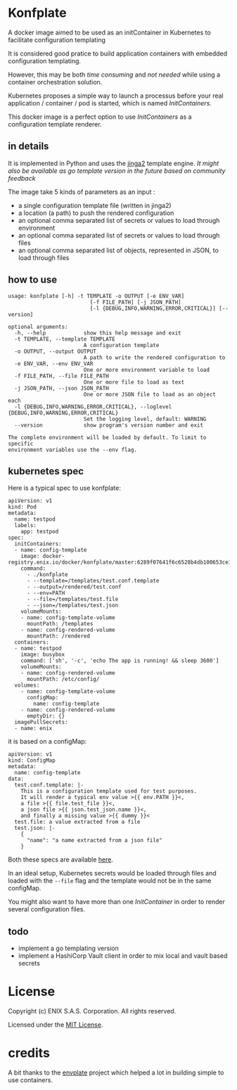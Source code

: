 # Konfplate

A docker image aimed to be used as an initContainer in Kubernetes to facilitate configuration templating

It is considered good pratice to build application containers with embedded configuration templating.

However, this may be both *time consuming* and *not needed* while using a container orchestration solution.

Kubernetes proposes a simple way to launch a processus before your real application / container / pod is started, which is named *InitContainers*.

This docker image is a perfect option to use *InitContainers* as a configuration template renderer.

## in details

It is implemented in Python and uses the [jinga2](http://jinja.pocoo.org/) template engine.
*It might also be available as go template version in the future based on community feedback*

The image take 5 kinds of parameters as an input :
- a single configuration template file (written in jinga2)
- a location (a path) to push the rendered configuration
- an optional comma separated list of secrets or values to load through environment
- an optional comma separated list of secrets or values to load through files
- an optional comma separated list of objects, represented in JSON, to load through files

## how to use
```
usage: konfplate [-h] -t TEMPLATE -o OUTPUT [-e ENV_VAR]
                          [-f FILE_PATH] [-j JSON_PATH]
                          [-l {DEBUG,INFO,WARNING,ERROR,CRITICAL}] [--version]

optional arguments:
  -h, --help            show this help message and exit
  -t TEMPLATE, --template TEMPLATE
                        A configuration template
  -o OUTPUT, --output OUTPUT
                        A path to write the rendered configuration to
  -e ENV_VAR, --env ENV_VAR
                        One or more environment variable to load
  -f FILE_PATH, --file FILE_PATH
                        One or more file to load as text
  -j JSON_PATH, --json JSON_PATH
                        One or more JSON file to load as an object each
  -l {DEBUG,INFO,WARNING,ERROR,CRITICAL}, --loglevel {DEBUG,INFO,WARNING,ERROR,CRITICAL}
                        Set the logging level, default: WARNING
  --version             show program's version number and exit

The complete environment will be loaded by default. To limit to specific
environment variables use the --env flag.
```

## kubernetes spec
Here is a typical spec to use konfplate:
```
apiVersion: v1
kind: Pod
metadata:
  name: testpod
  labels:
    app: testpod
spec:
  initContainers:
  - name: config-template
    image: docker-registry.enix.io/docker/konfplate/master:6289f07641f6c6528b4db100653ce156f8b98b12
    command:
      - ./konfplate
      - --template=/templates/test.conf.template
      - --output=/rendered/test.conf
      - --env=PATH
      - --file=/templates/test.file
      - --json=/templates/test.json
    volumeMounts:
    - name: config-template-volume
      mountPath: /templates
    - name: config-rendered-volume
      mountPath: /rendered
  containers:
  - name: testpod
    image: busybox
    command: ['sh', '-c', 'echo The app is running! && sleep 3600']
    volumeMounts:
    - name: config-rendered-volume
      mountPath: /etc/config/
  volumes:
    - name: config-template-volume
      configMap:
        name: config-template
    - name: config-rendered-volume
      emptyDir: {}
  imagePullSecrets:
  - name: enix
```
it is based on a configMap:
```
apiVersion: v1
kind: ConfigMap
metadata:
  name: config-template
data:
  test.conf.template: |-
    This is a configuration template used for test purposes.
    It will render a typical env value >{{ env.PATH }}<,
    a file >{{ file.test_file }}<,
    a json file >{{ json.test_json.name }}<,
    and finally a missing value >{{ dummy }}<
  test.file: a value extracted from a file
  test.json: |-
    {
      "name": "a name extracted from a json file"
    }
```
Both these specs are available [here](manifests/container-with-templated-configuration.pod.yaml).

In an ideal setup, Kubernetes secrets would be loaded through files and loaded with the `--file` flag and the template would not be in the same configMap.

You might also want to have more than one *InitContainer* in order to render several configuration files.

## todo
- implement a go templating version
- implement a HashiCorp Vault client in order to mix local and vault based secrets

# License
Copyright (c) ENIX S.A.S. Corporation. All rights reserved.

Licensed under the [MIT License](LICENSE).

# credits
A bit thanks to the [envplate](https://github.com/kreuzwerker/envplate) project which helped a lot in building simple to use containers.